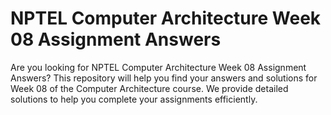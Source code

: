 # NPTEL Computer Architecture Week 08 Assignment Answers

Are you looking for NPTEL Computer Architecture Week 08 Assignment Answers? This repository will help you find your answers and solutions for Week 08 of the Computer Architecture course. We provide detailed solutions to help you complete your assignments efficiently.
